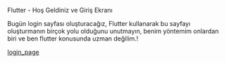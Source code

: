 Flutter - Hoş Geldiniz ve Giriş Ekranı

Bugün login sayfası  oluşturacağız, Flutter kullanarak bu sayfayı oluşturmanın birçok yolu olduğunu unutmayın, benim yöntemim onlardan biri ve ben flutter konusunda uzman değilim.!

[login_page](https://user-images.githubusercontent.com/76742671/112765315-53d34600-9015-11eb-9239-238034369334.png)
